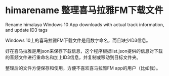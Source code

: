 # himarename 整理喜马拉雅FM下载文件
Rename himalaya Windows 10 App downloads with actual track information, and update ID3 tags

Windows 10上的喜马拉雅FM下载文件是用数字命名，而且缺少ID3信息。

好在喜马拉雅是用json来保存下载信息，这个程序根据list.json提供的信息对下载的音频文件进行重命名和加上ID3信息，并复制或移动到目标文件夹。

整理后的文件方便保存和使用，方便不喜欢喜马拉雅FM app的用户（比如我）。